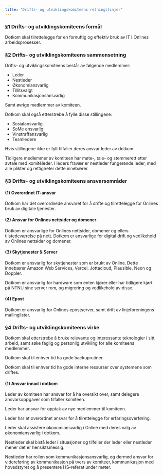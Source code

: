 ```yaml
---
title: "Drifts- og utviklingskomiteens retningslinjer"
---
```


### §1 Drifts- og utviklingskomiteens formål

Dotkom skal tilrettelegge for en fornuftig og effektiv bruk av IT i Onlines arbeidsprosesser.

### §2 Drifts- og utviklingskomiteens sammensetning

Drifts- og utviklingskomiteens består av følgende medlemmer:

* Leder
* Nestleder
* Økonomiansvarlig
* Tillitsvalgt
* Kommunikasjonsansvarlig

Samt øvrige medlemmer av komiteen.

Dotkom skal også etterstrebe å fylle disse stillingene:

* Sosialansvarlig
* SoMe ansvarlig
* Vinstraffansvarlig
* Teamledere

Hvis stillingene ikke er fylt tilfaller deres ansvar leder av dotkom.

Tidligere medlemmer av komiteen har møte-, tale- og stemmerett etter avtale med komitéleder. I leders fravær er nestleder fungerende leder, med alle plikter og rettigheter dette innebærer.

### §3 Drifts- og utviklingskomiteens ansvarsområder

#### (1) Overordnet IT-ansvar

Dotkom har det overordnede ansvaret for å drifte og tilrettelegge for Onlines bruk av digitale tjenester.

#### (2) Ansvar for Onlines nettsider og domener

Dotkom er ansvarlige for Onlines nettsider, domener og ellers tilstedeværelse på nett. Dotkom er ansvarlige for digital drift og vedlikehold av Onlines nettsider og domener.

#### (3) Skytjenester & Server

Dotkom er ansvarlig for skytjenester som er brukt av Online. Dette innebærer Amazon Web Services, Vercel, Jottacloud, Plausible, Neon og Doppler.

Dotkom er ansvarlig for hardware som enten kjører eller har tidligere kjørt på NTNU sine server rom, og migrering og vedlikehold av disse.

#### (4) Epost

Dotkom er ansvarlig for Onlines epostserver, samt drift av linjeforeningens mailinglister.

### §4 Drifts- og utviklingskomiteens virke

Dotkom skal etterstrebe å bruke relevante og interessante teknologier i sitt arbeid, samt søke faglig og personlig utvikling for alle komiteens medlemmer.

Dotkom skal til enhver tid ha gode backuprutiner.

Dotkom skal til enhver tid ha gode interne ressurser over systemene som driftes.

#### (1) Ansvar innad i dotkom

Leder av komiteen har ansvar for å ha oversikt over, samt delegere ansvarsoppgaver som tilfaller komiteen.

Leder har ansvar for opptak av nye medlemmer til komiteen.

Leder har et overordnet ansvar for å tilrettelegge for erfaringsoverføring.

Leder skal assistere økonomiansvarlig i Online med deres valg av økonomiansvarlig i dotkom.

Nestleder skal bistå leder i situasjoner og tilfeller der leder eller nestleder mener det er hensiktsmessig.

Nestleder har rollen som kommunikasjonsansvarlig, og dermed ansvar for videreføring av kommunikasjon på tvers av komiteer, kommunikasjon med hovedstyret og å presentere HS-referat under møter.